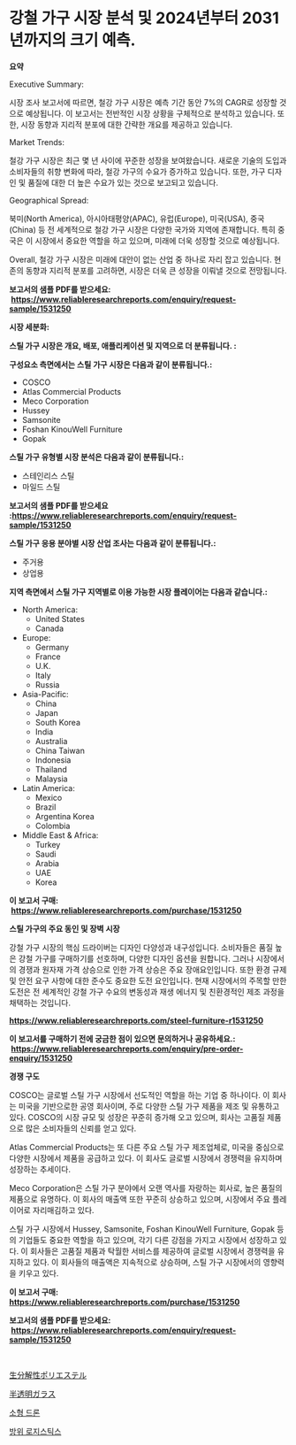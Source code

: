 <p><h1>강철 가구 시장 분석 및 2024년부터 2031년까지의 크기 예측.</h1></p><p><strong>요약</strong></p>
<p><p>Executive Summary:</p><p>시장 조사 보고서에 따르면, 철강 가구 시장은 예측 기간 동안 7%의 CAGR로 성장할 것으로 예상됩니다. 이 보고서는 전반적인 시장 상황을 구체적으로 분석하고 있습니다. 또한, 시장 동향과 지리적 분포에 대한 간략한 개요를 제공하고 있습니다.</p><p>Market Trends:</p><p>철강 가구 시장은 최근 몇 년 사이에 꾸준한 성장을 보여왔습니다. 새로운 기술의 도입과 소비자들의 취향 변화에 따라, 철강 가구의 수요가 증가하고 있습니다. 또한, 가구 디자인 및 품질에 대한 더 높은 수요가 있는 것으로 보고되고 있습니다.</p><p>Geographical Spread:</p><p>북미(North America), 아시아태평양(APAC), 유럽(Europe), 미국(USA), 중국(China) 등 전 세계적으로 철강 가구 시장은 다양한 국가와 지역에 존재합니다. 특히 중국은 이 시장에서 중요한 역할을 하고 있으며, 미래에 더욱 성장할 것으로 예상됩니다.</p><p>Overall, 철강 가구 시장은 미래에 대안이 없는 산업 중 하나로 자리 잡고 있습니다. 현존의 동향과 지리적 분포를 고려하면, 시장은 더욱 큰 성장을 이뤄낼 것으로 전망됩니다.</p></p>
<p><strong>보고서의 샘플 PDF를 받으세요: &nbsp;<a href="https://www.reliableresearchreports.com/enquiry/request-sample/1531250">https://www.reliableresearchreports.com/enquiry/request-sample/1531250</a></strong></p>
<p><strong>시장 세분화:</strong></p>
<p><strong> 스틸 가구 시장은 개요, 배포, 애플리케이션 및 지역으로 더 분류됩니다. :</strong></p>
<p><strong>구성요소 측면에서는 스틸 가구 시장은 다음과 같이 분류됩니다.:</strong></p>
<p><ul><li>COSCO</li><li>Atlas Commercial Products</li><li>Meco Corporation</li><li>Hussey</li><li>Samsonite</li><li>Foshan KinouWell Furniture</li><li>Gopak</li></ul></p>
<p><strong> 스틸 가구 유형별 시장 분석은 다음과 같이 분류됩니다.:</strong></p>
<p><ul><li>스테인리스 스틸</li><li>마일드 스틸</li></ul></p>
<p><strong>보고서의 샘플 PDF를 받으세요 :<a href="https://www.reliableresearchreports.com/enquiry/request-sample/1531250">https://www.reliableresearchreports.com/enquiry/request-sample/1531250</a></strong></p>
<p><strong> 스틸 가구 응용 분야별 시장 산업 조사는 다음과 같이 분류됩니다.:</strong></p>
<p><ul><li>주거용</li><li>상업용</li></ul></p>
<p><strong>지역 측면에서 스틸 가구 지역별로 이용 가능한 시장 플레이어는 다음과 같습니다.:</strong></p>
<p><ul>
    <li>
        North America:
        <ul>
            <li>United States</li>
            <li>Canada</li>
        </ul>
    </li>
    <li>
        Europe:
        <ul>
            <li>Germany</li>
            <li>France</li>
            <li>U.K.</li>
            <li>Italy</li>
            <li>Russia</li>
        </ul>
    </li>
    <li>
        Asia-Pacific:
        <ul>
            <li>China</li>
            <li>Japan</li>
            <li>South Korea</li>
            <li>India</li>
            <li>Australia</li>
            <li>China Taiwan</li>
            <li>Indonesia</li>
            <li>Thailand</li>
            <li>Malaysia</li>
        </ul>
    </li>
    <li>
        Latin America:
        <ul>
            <li>Mexico</li>
            <li>Brazil</li>
            <li>Argentina Korea</li>
            <li>Colombia</li>
        </ul>
    </li>
    <li>
        Middle East & Africa:
        <ul>
            <li>Turkey</li>
            <li>Saudi</li>
            <li>Arabia</li>
            <li>UAE</li>
            <li>Korea</li>
        </ul>
    </li>
    </ul></p>
<p><strong>이 보고서 구매: &nbsp;<a href="https://www.reliableresearchreports.com/purchase/1531250">https://www.reliableresearchreports.com/purchase/1531250</a></strong></p>
<p><strong>스틸 가구의 주요 동인 및 장벽 시장</strong></p>
<p><p>강철 가구 시장의 핵심 드라이버는 디자인 다양성과 내구성입니다. 소비자들은 품질 높은 강철 가구를 구매하기를 선호하며, 다양한 디자인 옵션을 원합니다. 그러나 시장에서의 경쟁과 원자재 가격 상승으로 인한 가격 상승은 주요 장애요인입니다. 또한 환경 규제 및 안전 요구 사항에 대한 준수도 중요한 도전 요인입니다. 현재 시장에서의 주목할 만한 도전은 전 세계적인 강철 가구 수요의 변동성과 재생 에너지 및 친환경적인 제조 과정을 채택하는 것입니다.</p></p>
<p><strong><a href="https://www.reliableresearchreports.com/steel-furniture-r1531250">https://www.reliableresearchreports.com/steel-furniture-r1531250</a></strong></p>
<p><strong>이 보고서를 구매하기 전에 궁금한 점이 있으면 문의하거나 공유하세요.: &nbsp;<a href="https://www.reliableresearchreports.com/enquiry/pre-order-enquiry/1531250">https://www.reliableresearchreports.com/enquiry/pre-order-enquiry/1531250</a></strong></p>
<p><strong>경쟁 구도</strong></p>
<p><p>COSCO는 글로벌 스틸 가구 시장에서 선도적인 역할을 하는 기업 중 하나이다. 이 회사는 미국을 기반으로한 공영 회사이며, 주로 다양한 스틸 가구 제품을 제조 및 유통하고 있다. COSCO의 시장 규모 및 성장은 꾸준히 증가해 오고 있으며, 회사는 고품질 제품으로 많은 소비자들의 신뢰를 얻고 있다.</p><p>Atlas Commercial Products는 또 다른 주요 스틸 가구 제조업체로, 미국을 중심으로 다양한 시장에서 제품을 공급하고 있다. 이 회사도 글로벌 시장에서 경쟁력을 유지하며 성장하는 추세이다.</p><p>Meco Corporation은 스틸 가구 분야에서 오랜 역사를 자랑하는 회사로, 높은 품질의 제품으로 유명하다. 이 회사의 매출액 또한 꾸준히 상승하고 있으며, 시장에서 주요 플레이어로 자리매김하고 있다.</p><p>스틸 가구 시장에서 Hussey, Samsonite, Foshan KinouWell Furniture, Gopak 등의 기업들도 중요한 역할을 하고 있으며, 각기 다른 강점을 가지고 시장에서 성장하고 있다. 이 회사들은 고품질 제품과 탁월한 서비스를 제공하여 글로벌 시장에서 경쟁력을 유지하고 있다. 이 회사들의 매출액은 지속적으로 상승하며, 스틸 가구 시장에서의 영향력을 키우고 있다.</p></p>
<p><strong>이 보고서 구매: &nbsp; <a href="https://www.reliableresearchreports.com/purchase/1531250">https://www.reliableresearchreports.com/purchase/1531250</a></strong></p>
<p><strong>보고서의 샘플 PDF를 받으세요: &nbsp;<a href="https://www.reliableresearchreports.com/enquiry/request-sample/1531250">https://www.reliableresearchreports.com/enquiry/request-sample/1531250</a></strong><strong></strong></p>
<p>&nbsp;</p>
<p><p><a href="https://medium.com/@jaylonlesch1993/%E7%94%9F%E5%88%86%E8%A7%A3%E6%80%A7%E3%83%9D%E3%83%AA%E3%82%A8%E3%82%B9%E3%83%86%E3%83%AB%E5%B8%82%E5%A0%B4-2031%E5%B9%B4%E3%81%BE%E3%81%A7%E3%81%AE%E6%88%90%E5%8A%9F%E3%81%99%E3%82%8B%E3%83%93%E3%82%B8%E3%83%8D%E3%82%B9%E6%88%A6%E7%95%A5%E3%81%AE%E9%8D%B5-56e659e2fb6e">生分解性ポリエステル</a></p><p><a href="https://medium.com/@orlohagenes_12279/%E5%8D%8A%E9%80%8F%E6%98%8E%E3%82%AC%E3%83%A9%E3%82%B9%E5%B8%82%E5%A0%B4%E3%81%AF%E5%B8%82%E5%A0%B4%E3%82%B7%E3%82%A7%E3%82%A2-%E5%B8%82%E5%A0%B4%E5%8B%95%E5%90%91-%E5%B8%82%E5%A0%B4%E6%88%90%E9%95%B7%E3%81%AB%E9%96%A2%E3%81%99%E3%82%8B%E6%83%85%E5%A0%B1%E3%82%92%E6%8F%90%E4%BE%9B%E3%81%97%E3%81%BE%E3%81%99-5b6d61517374">半透明ガラス</a></p><p><a href="https://medium.com/@wheelgg5674537/%EC%86%8C%ED%98%95-%EB%93%9C%EB%A1%A0-%EC%8B%9C%EC%9E%A5-%EA%B7%9C%EB%AA%A8-%EB%B0%8F-%EC%8B%9C%EC%9E%A5-%EB%8F%99%ED%96%A5-%EC%A0%84%EC%B2%B4-%EC%82%B0%EC%97%85-%EA%B0%9C%EC%9A%94-2024%EB%85%84%EB%B6%80%ED%84%B0-2031%EB%85%84%EA%B9%8C%EC%A7%80-3446fde609ac">소형 드론</a></p><p><a href="https://medium.com/@bub56567/%EB%B0%A9%EC%9C%84-%EB%AC%BC%EB%A5%98-%EC%8B%9C%EC%9E%A5-%EC%8B%9C%EC%9E%A5-cagr-%EC%8B%9C%EC%9E%A5-%EB%8F%99%ED%96%A5-%EB%B0%8F-%EC%84%B1%EC%9E%A5-%EC%A0%84%EB%9E%B5%EC%97%90-%EB%8C%80%ED%95%9C-%ED%86%B5%EC%B0%B0%EB%A0%A5-a7891e079382">방위 로지스틱스</a></p></p>